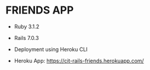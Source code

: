 # FRIENDS APP

- Ruby 3.1.2

- Rails 7.0.3

- Deployment using Heroku CLI

- Heroku App: https://cit-rails-friends.herokuapp.com/
